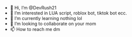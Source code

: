 - 👋 Hi, I’m @DevRush21
- 👀 I’m interested in LUA script, roblox bot, tiktok bot ecc.
- 🌱 I’m currently learning nothing lol
- 💞️ I’m looking to collaborate on your mom
- 📫 How to reach me dm

<!---
DevRush21/DevRush21 is a ✨ special ✨ repository because its `README.md` (this file) appears on your GitHub profile.
You can click the Preview link to take a look at your changes.
--->
